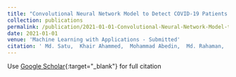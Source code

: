 ```yaml
---
title: "Convolutional Neural Network Model to Detect COVID-19 Patients Utilizing Chest X-ray Images"
collection: publications
permalink: /publication/2021-01-01-Convolutional-Neural-Network-Model-to-Detect-COVID-19-Patients-Utilizing-Chest-X-ray-Images
date: 2021-01-01
venue: 'Machine Learning with Applications - Submitted'
citation: ' Md. Satu,  Khair Ahammed,  Mohammad Abedin,  Md. Rahaman,  Sheikh Islam,  AKM Azad,  Mohammad Moni, &quot;Convolutional Neural Network Model to Detect COVID-19 Patients Utilizing Chest X-ray Images.&quot; Machine Learning with Applications - Submitted, 2021.'
---
```

Use [Google Scholar](https://scholar.google.com/scholar?q=Convolutional+Neural+Network+Model+to+Detect+COVID+19+Patients+Utilizing+Chest+X+ray+Images){:target="_blank"} for full citation